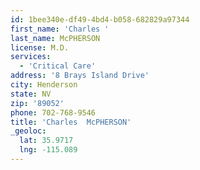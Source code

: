 ```yaml
---
id: 1bee340e-df49-4bd4-b058-682829a97344
first_name: 'Charles '
last_name: McPHERSON
license: M.D.
services:
  - 'Critical Care'
address: '8 Brays Island Drive'
city: Henderson
state: NV
zip: '89052'
phone: 702-768-9546
title: 'Charles  McPHERSON'
_geoloc:
  lat: 35.9717
  lng: -115.089
---
```

